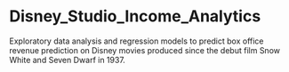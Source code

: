 # Disney_Studio_Income_Analytics
Exploratory data analysis and regression models to predict box office revenue prediction on Disney movies produced since the debut film Snow White and Seven Dwarf in 1937.
